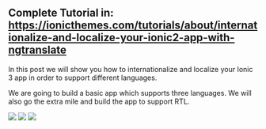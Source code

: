 ## Complete Tutorial in: https://ionicthemes.com/tutorials/about/internationalize-and-localize-your-ionic2-app-with-ngtranslate

In this post we will show you how to internationalize and localize your Ionic 3 app in order to support different languages.

We are going to build a basic app which supports three languages. We will also go the extra mile and build the app to support RTL.

![](https://s3-us-west-2.amazonaws.com/ionicthemes/tutorials/screenshots/internationalize-and-localize-your-ionic2-app-with-ngtranslate/1.png)
![](https://s3-us-west-2.amazonaws.com/ionicthemes/tutorials/screenshots/internationalize-and-localize-your-ionic2-app-with-ngtranslate/2.png)
![](https://s3-us-west-2.amazonaws.com/ionicthemes/tutorials/screenshots/internationalize-and-localize-your-ionic2-app-with-ngtranslate/3.png)

